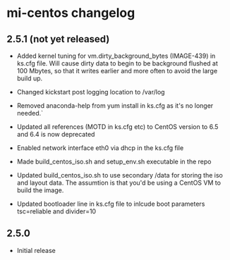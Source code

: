 # mi-centos changelog

## 2.5.1 (not yet released)

- Added kernel tuning for vm.dirty_background_bytes (IMAGE-439) in ks.cfg file.
Will cause dirty data to begin to be background flushed at 100 Mbytes, so that
it writes earlier and more often to avoid the large build up. 

- Changed kickstart post logging location to /var/log

- Removed anaconda-help from yum install in ks.cfg as it's no longer needed.`

- Updated all references (MOTD in ks.cfg etc) to CentOS version to 6.5 and 6.4 
is now deprecated

- Enabled network interface eth0 via dhcp in the ks.cfg file

- Made build_centos_iso.sh and setup_env.sh executable in the repo

- Updated build_centos_iso.sh to use secondary /data for storing the iso and 
layout data. The assumtion is that you'd be using a CentOS VM to build the 
image.

- Updated bootloader line in ks.cfg file to inlcude boot parameters tsc=reliable and divider=10


## 2.5.0

- Initial release
